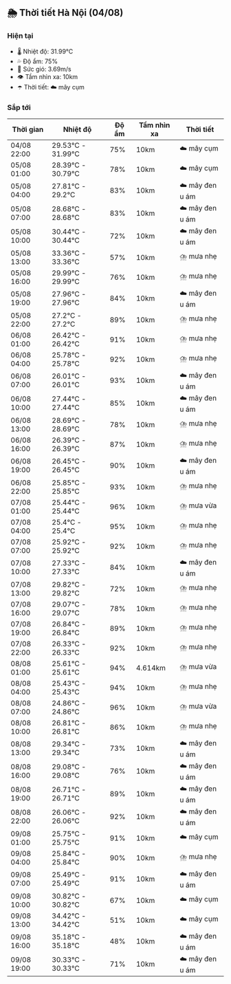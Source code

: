 ## 🌦️ Thời tiết Hà Nội (04/08)

### Hiện tại

- 🌡️ Nhiệt độ: 31.99℃
- 💦 Độ ẩm: 75%
- 💨 Sức gió: 3.69m/s
- 👁️ Tầm nhìn xa: 10km
- ☂️ Thời tiết: ☁️ mây cụm

### Sắp tới

| Thời gian | Nhiệt độ | Độ ẩm | Tầm nhìn xa | Thời tiết |
| --- | --- | --- | --- | --- |
| 04/08 22:00 | 29.53℃ - 31.99℃ | 75% | 10km | ☁️ mây cụm |
| 05/08 01:00 | 28.39℃ - 30.79℃ | 78% | 10km | ☁️ mây cụm |
| 05/08 04:00 | 27.81℃ - 29.2℃ | 83% | 10km | ☁️ mây đen u ám |
| 05/08 07:00 | 28.68℃ - 28.68℃ | 83% | 10km | ☁️ mây đen u ám |
| 05/08 10:00 | 30.44℃ - 30.44℃ | 72% | 10km | ☁️ mây đen u ám |
| 05/08 13:00 | 33.36℃ - 33.36℃ | 57% | 10km | ⛈️ mưa nhẹ |
| 05/08 16:00 | 29.99℃ - 29.99℃ | 76% | 10km | ⛈️ mưa nhẹ |
| 05/08 19:00 | 27.96℃ - 27.96℃ | 84% | 10km | ☁️ mây đen u ám |
| 05/08 22:00 | 27.2℃ - 27.2℃ | 89% | 10km | ⛈️ mưa nhẹ |
| 06/08 01:00 | 26.42℃ - 26.42℃ | 91% | 10km | ⛈️ mưa nhẹ |
| 06/08 04:00 | 25.78℃ - 25.78℃ | 92% | 10km | ⛈️ mưa nhẹ |
| 06/08 07:00 | 26.01℃ - 26.01℃ | 93% | 10km | ☁️ mây đen u ám |
| 06/08 10:00 | 27.44℃ - 27.44℃ | 85% | 10km | ☁️ mây đen u ám |
| 06/08 13:00 | 28.69℃ - 28.69℃ | 78% | 10km | ⛈️ mưa nhẹ |
| 06/08 16:00 | 26.39℃ - 26.39℃ | 87% | 10km | ⛈️ mưa nhẹ |
| 06/08 19:00 | 26.45℃ - 26.45℃ | 90% | 10km | ☁️ mây đen u ám |
| 06/08 22:00 | 25.85℃ - 25.85℃ | 93% | 10km | ⛈️ mưa nhẹ |
| 07/08 01:00 | 25.44℃ - 25.44℃ | 96% | 10km | ⛈️ mưa vừa |
| 07/08 04:00 | 25.4℃ - 25.4℃ | 95% | 10km | ⛈️ mưa nhẹ |
| 07/08 07:00 | 25.92℃ - 25.92℃ | 92% | 10km | ⛈️ mưa nhẹ |
| 07/08 10:00 | 27.33℃ - 27.33℃ | 84% | 10km | ☁️ mây đen u ám |
| 07/08 13:00 | 29.82℃ - 29.82℃ | 72% | 10km | ⛈️ mưa nhẹ |
| 07/08 16:00 | 29.07℃ - 29.07℃ | 78% | 10km | ⛈️ mưa nhẹ |
| 07/08 19:00 | 26.84℃ - 26.84℃ | 89% | 10km | ⛈️ mưa nhẹ |
| 07/08 22:00 | 26.33℃ - 26.33℃ | 92% | 10km | ⛈️ mưa nhẹ |
| 08/08 01:00 | 25.61℃ - 25.61℃ | 94% | 4.614km | ⛈️ mưa vừa |
| 08/08 04:00 | 25.43℃ - 25.43℃ | 94% | 10km | ⛈️ mưa nhẹ |
| 08/08 07:00 | 24.86℃ - 24.86℃ | 96% | 10km | ⛈️ mưa vừa |
| 08/08 10:00 | 26.81℃ - 26.81℃ | 86% | 10km | ⛈️ mưa nhẹ |
| 08/08 13:00 | 29.34℃ - 29.34℃ | 73% | 10km | ☁️ mây đen u ám |
| 08/08 16:00 | 29.08℃ - 29.08℃ | 76% | 10km | ☁️ mây đen u ám |
| 08/08 19:00 | 26.71℃ - 26.71℃ | 89% | 10km | ☁️ mây đen u ám |
| 08/08 22:00 | 26.06℃ - 26.06℃ | 92% | 10km | ☁️ mây đen u ám |
| 09/08 01:00 | 25.75℃ - 25.75℃ | 91% | 10km | ☁️ mây cụm |
| 09/08 04:00 | 25.84℃ - 25.84℃ | 90% | 10km | ⛈️ mưa nhẹ |
| 09/08 07:00 | 25.49℃ - 25.49℃ | 91% | 10km | ☁️ mây đen u ám |
| 09/08 10:00 | 30.82℃ - 30.82℃ | 67% | 10km | ☁️ mây cụm |
| 09/08 13:00 | 34.42℃ - 34.42℃ | 51% | 10km | ☁️ mây cụm |
| 09/08 16:00 | 35.18℃ - 35.18℃ | 48% | 10km | ☁️ mây đen u ám |
| 09/08 19:00 | 30.33℃ - 30.33℃ | 71% | 10km | ☁️ mây đen u ám |
